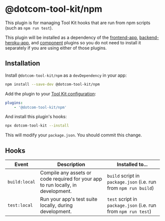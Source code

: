 # @dotcom-tool-kit/npm

This plugin is for managing Tool Kit hooks that are run from npm scripts (such as `npm run test`).

This plugin will be installed as a dependency of the [frontend-app](https://github.com/Financial-Times/dotcom-tool-kit/tree/main/plugins/frontend-app), [backend-heroku-app](https://github.com/Financial-Times/dotcom-tool-kit/tree/main/plugins/backend-heroku-app), and [component](https://github.com/Financial-Times/dotcom-tool-kit/tree/main/plugins/component) plugins so you do not need to install it separately if you are using either of those plugins.

## Installation

Install `@dotcom-tool-kit/npm` as a `devDependency` in your app:

```sh
npm install --save-dev @dotcom-tool-kit/npm
```

Add the plugin to your [Tool Kit configuration](https://github.com/financial-times/dotcom-tool-kit/blob/main/readme.md#configuration):

```yaml
plugins:
	- '@dotcom-tool-kit/npm'
```

And install this plugin's hooks:

```sh
npx dotcom-tool-kit --install
```

This will modify your `package.json`. You should commit this change.

## Hooks

| Event | Description | Installed to...|
|-|-|-|
| `build:local` | Compile any assets or code required for your app to run locally, in development. | `build` script in `package.json` (i.e. run from `npm run build`) |
| `test:local` | Run your app's test suite locally, during development. | `test` script in `package.json` (i.e. run from `npm run test`)
